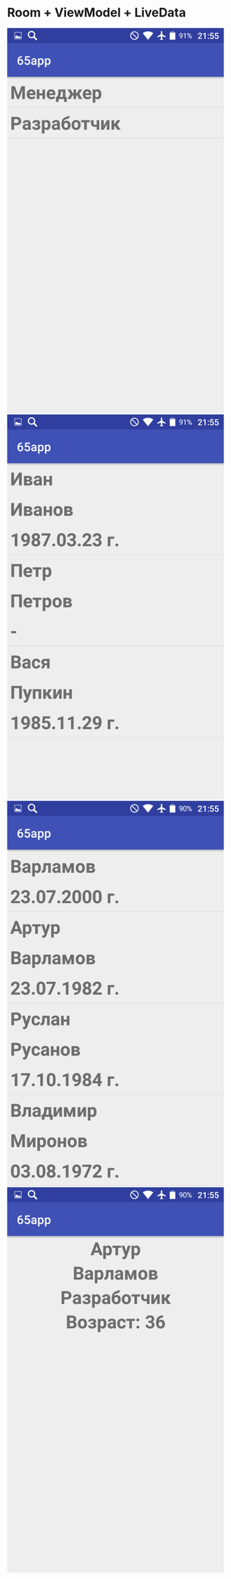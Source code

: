 # Room + ViewModel + LiveData
![ScreenShot](https://github.com/NailPlay/65apps/blob/master/scr%20(1).png)
![ScreenShot](https://github.com/NailPlay/65apps/blob/master/scr%20(2).png)
![ScreenShot](https://github.com/NailPlay/65apps/blob/master/scr%20(3).png)
![ScreenShot](https://github.com/NailPlay/65apps/blob/master/scr%20(4).png)
